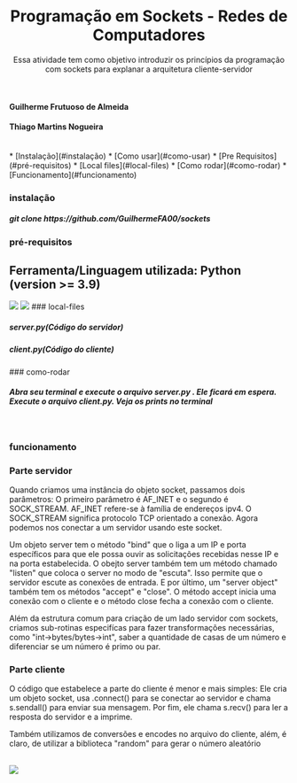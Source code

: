 <h1 align="center">Programação em Sockets - Redes de Computadores</h1>
<p align="center">Essa atividade tem como objetivo introduzir os princípios da programação com sockets para explanar a arquitetura cliente-servidor</p>
</br>
<h4>Guilherme Frutuoso de Almeida</h4>
<h4>Thiago Martins Nogueira</h4>
</br>
<!--ts-->
   * [Instalação](#instalação)
   * [Como usar](#como-usar)
      * [Pre Requisitos](#pré-requisitos)
      * [Local files](#local-files)
      * [Como rodar](#como-rodar)
   * [Funcionamento](#funcionamento)
<!--te-->

### instalação
<h5>git clone https://github.com/GuilhermeFA00/sockets </h5>

### pré-requisitos
<h2>Ferramenta/Linguagem utilizada: Python (version >= 3.9)</h2>
<img src="https://img.shields.io/badge/Python-3776AB?style=for-the-badge&logo=python&logoColor=white"/>
<img src="	https://img.shields.io/badge/PyCharm-000000.svg?&style=for-the-badge&logo=PyCharm&logoColor=white"/>
### local-files
<h5>server.py(Código do servidor)</h5>
<h5>client.py(Código do cliente)</h5>
### como-rodar
<h5>Abra seu terminal e execute o arquivo server.py . Ele ficará em espera. Execute o arquivo client.py. Veja os prints no terminal</h5>
</br>

### funcionamento
<h3>Parte servidor</h3>
<p>Quando criamos uma instância do objeto socket, passamos dois parâmetros: O primeiro parâmetro é AF_INET e o segundo é SOCK_STREAM. AF_INET refere-se à família de endereços ipv4. O SOCK_STREAM significa protocolo TCP orientado a conexão.
Agora podemos nos conectar a um servidor usando este socket.</p>

<p>Um objeto server tem o método "bind" que o liga a um IP e porta específicos para que ele possa ouvir as solicitações recebidas nesse IP e na porta estabelecida. O obejto server também tem um método chamado "listen" que coloca o server no modo de "escuta". Isso permite que o servidor escute as conexões de entrada. E por último, um "server object" também tem os métodos "accept" e "close". O método accept inicia uma conexão com o cliente e o método close fecha a conexão com o cliente.</p>

<p>Além da estrutura comum para criação de um lado servidor com sockets, criamos sub-rotinas especifícas para fazer transformações necessárias, como "int->bytes/bytes->int", saber a quantidade de casas de um número e diferenciar se um número é primo ou par.</p>

<h3>Parte cliente</h3>
<p>O código que estabelece a parte do cliente é menor e mais simples: Ele cria um objeto socket, usa .connect() para se conectar ao servidor e chama s.sendall() para enviar sua mensagem. Por fim, ele chama s.recv() para ler a resposta do servidor e a imprime.</p>
<p>Também utilizamos de conversões e encodes no arquivo do cliente, além, é claro, de utilizar a biblioteca "random" para gerar o número aleatório</p>
</br>
<img src="https://files.realpython.com/media/sockets-tcp-flow.1da426797e37.jpg"/>
